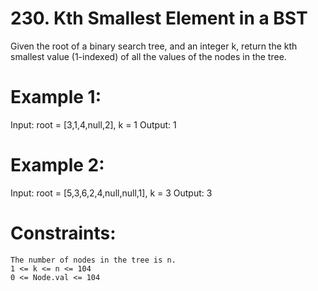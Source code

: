 # 230. Kth Smallest Element in a BST


Given the root of a binary search tree, and an integer k, return the kth smallest value (1-indexed) of all the values of the nodes in the tree.

 

# Example 1:

Input: root = [3,1,4,null,2], k = 1
Output: 1

# Example 2:

Input: root = [5,3,6,2,4,null,null,1], k = 3
Output: 3

 

# Constraints:

    The number of nodes in the tree is n.
    1 <= k <= n <= 104
    0 <= Node.val <= 104
